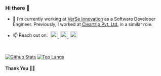 ### Hi there 👋

- 🔭 I’m currently working at [VerSe Innovation](https://www.verse.in/) as a Software Developer Engineer. Previously, I worked at [Cleartrip Pvt. Ltd.](https://www.cleartrip.com/) in a similar role.


- 📫 Reach out on:
<span style="vertical-align:sub; padding-left:5px;"><a href="https://www.linkedin.com/in/bmadhur/" style="padding-right:5px;">
  <img alt="Linkedin" width="22px" src="https://image.flaticon.com/icons/png/512/174/174857.png" />
</a><a href="https://www.twitter.com/_madhurbansal_?s=09" style="padding-right:5px;">
  <img alt="Twitter" width="22px" src="https://image.flaticon.com/icons/png/512/174/174876.png" />
</a><a href="mailto:madhur.bansal0016@gmail.com">
  <img alt="Gmail" width="22px" src="https://image.flaticon.com/icons/png/512/2991/2991144.png" />
</a></span>
<br>

[![Github Stats](https://github-readme-stats.vercel.app/api?username=MadhurBansal123&show_icons=true)](https://github.com/anuraghazra/github-readme-stats)
[![Top Langs](https://github-readme-stats.vercel.app/api/top-langs/?username=MadhurBansal123)](https://github.com/anuraghazra/github-readme-stats)

#### Thank You 🙏🏼


<!--
**MadhurBansal123/MadhurBansal123** is a ✨ _special_ ✨ repository because its `README.md` (this file) appears on your GitHub profile.

Here are some ideas to get you started:

- 🔭 I’m currently working on ...
- 🌱 I’m currently learning ...
- 👯 I’m looking to collaborate on ...
- 🤔 I’m looking for help with ...
- 💬 Ask me about ...
- 📫 How to reach me: ...
- 😄 Pronouns: ...
- ⚡ Fun fact: ...
-->
